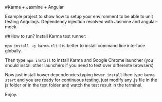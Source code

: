#Karma + Jasmine + Angular

Example project to show how to setup your environment to be able to unit testing Angularjs.
Dependency injection resolved with Jasmine and angular-mock.

##How to run?
Install Karma test runner:

`npm install -g karma-cli` it is better to install command line interface globally.

Then type `npm install` to install Karma and Google Chrome launcher (you should install other launchers if you need to test over differente browsers)

Now just install bower dependencies typing `bower install` then type `karma start` and you are ready for continuous testing, just modify any .js file in the js folder or in the test folder and watch the test result in the terminal.

Enjoy.

